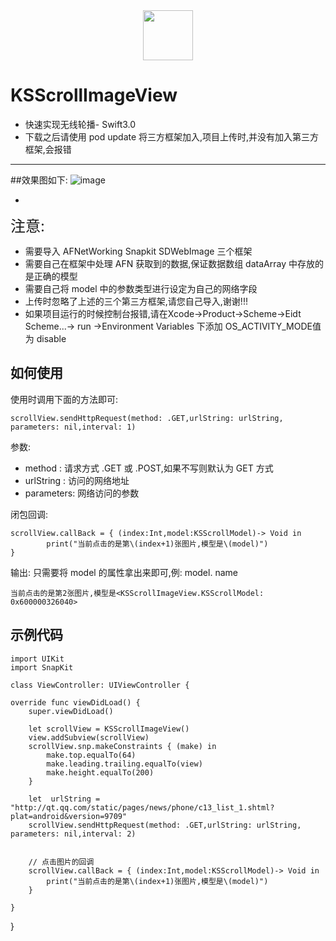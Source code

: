 <div align='center'><img src = 'http://ofermdgmf.bkt.clouddn.com/yaojing.jpg' width = 80 ></div>

# KSScrollImageView

* 快速实现无线轮播- Swift3.0
* 下载之后请使用 pod update 将三方框架加入,项目上传时,并没有加入第三方框架,会报错

***

##效果图如下:
![image](http://ofermdgmf.bkt.clouddn.com/KSScreollImageView.gif)

-
<font size=5>注意:</font>

* 需要导入 AFNetWorking Snapkit SDWebImage 三个框架
* 需要自己在框架中处理 AFN 获取到的数据,保证数据数组 dataArray 中存放的是正确的模型
* 需要自己将 model 中的参数类型进行设定为自己的网络字段
* 上传时忽略了上述的三个第三方框架,请您自己导入,谢谢!!!
* 如果项目运行的时候控制台报错,请在Xcode->Product->Scheme->Eidt Scheme...-> run ->Environment Variables 下添加 OS_ACTIVITY_MODE值为 disable


## 如何使用
使用时调用下面的方法即可:

    scrollView.sendHttpRequest(method: .GET,urlString: urlString, parameters: nil,interval: 1)

参数:

* method : 请求方式 .GET 或 .POST,如果不写则默认为 GET 方式
* urlString :  访问的网络地址
* parameters:  网络访问的参数

闭包回调:

    scrollView.callBack = { (index:Int,model:KSScrollModel)-> Void in
     		print("当前点击的是第\(index+1)张图片,模型是\(model)")
    }
 
输出: 只需要将 model 的属性拿出来即可,例: model. name 

    当前点击的是第2张图片,模型是<KSScrollImageView.KSScrollModel: 0x600000326040>

## 示例代码
	import UIKit
	import SnapKit

    class ViewController: UIViewController {

    override func viewDidLoad() {
        super.viewDidLoad()
        
        let scrollView = KSScrollImageView()
        view.addSubview(scrollView)
        scrollView.snp.makeConstraints { (make) in
            make.top.equalTo(64)
            make.leading.trailing.equalTo(view)
            make.height.equalTo(200)
        }
        
        let  urlString = "http://qt.qq.com/static/pages/news/phone/c13_list_1.shtml?plat=android&version=9709"
        scrollView.sendHttpRequest(method: .GET,urlString: urlString, parameters: nil,interval: 2)
        
        
        // 点击图片的回调
        scrollView.callBack = { (index:Int,model:KSScrollModel)-> Void in
            print("当前点击的是第\(index+1)张图片,模型是\(model)")
        }
        
    }
}

